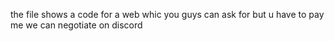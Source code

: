the file shows a code for a web whic you guys can ask for but u have to pay me we can negotiate on discord
